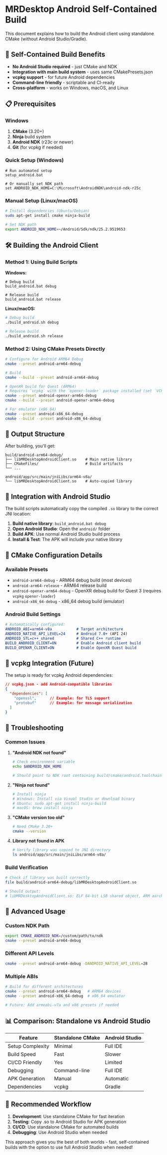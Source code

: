# MRDesktop Android Self-Contained Build

This document explains how to build the Android client using standalone CMake (without Android Studio/Gradle).

## 🎯 Self-Contained Build Benefits

- **No Android Studio required** - just CMake and NDK
- **Integration with main build system** - uses same CMakePresets.json
- **vcpkg support** - for future Android dependencies
- **Command-line friendly** - scriptable and CI-ready
- **Cross-platform** - works on Windows, macOS, and Linux

## 📋 Prerequisites

### Windows
1. **CMake** (3.20+)
2. **Ninja** build system
3. **Android NDK** (r23c or newer)
4. **Git** (for vcpkg if needed)

### Quick Setup (Windows)
```batch
# Run automated setup
setup_android.bat

# Or manually set NDK path
set ANDROID_NDK_HOME=C:\Microsoft\AndroidNDK\android-ndk-r25c
```

### Manual Setup (Linux/macOS)
```bash
# Install dependencies (Ubuntu/Debian)
sudo apt-get install cmake ninja-build

# Set NDK path
export ANDROID_NDK_HOME=~/Android/Sdk/ndk/25.2.9519653
```

## 🛠 Building the Android Client

### Method 1: Using Build Scripts

**Windows:**
```batch
# Debug build
build_android.bat debug

# Release build  
build_android.bat release
```

**Linux/macOS:**
```bash
# Debug build
./build_android.sh debug

# Release build
./build_android.sh release
```

### Method 2: Using CMake Presets Directly

```bash
# Configure for Android ARM64 Debug
cmake --preset android-arm64-debug

# Build
cmake --build --preset android-arm64-debug

# OpenXR build for Quest (ARM64)
# Requires `vcpkg` with the `openxr-loader` package installed (set `VCPKG_ROOT` to your vcpkg directory)
cmake --preset android-openxr-arm64-debug
cmake --build --preset android-openxr-arm64-debug

# For emulator (x86_64)
cmake --preset android-x86_64-debug
cmake --build --preset android-x86_64-debug
```

## 📁 Output Structure

After building, you'll get:
```
build/android-arm64-debug/
├── libMRDesktopAndroidClient.so    # Main native library
├── CMakeFiles/                     # Build artifacts
└── ...

android/app/src/main/jniLibs/arm64-v8a/
└── libMRDesktopAndroidClient.so    # Auto-copied library
```

## 🔧 Integration with Android Studio

The build scripts automatically copy the compiled `.so` library to the correct JNI location:

1. **Build native library**: `build_android.bat debug`
2. **Open Android Studio**: Open the `android/` folder
3. **Build APK**: Use normal Android Studio build process
4. **Install & Test**: The APK will include your native library

## 📐 CMake Configuration Details

### Available Presets
- `android-arm64-debug` - ARM64 debug build (most devices)
- `android-arm64-release` - ARM64 release build
- `android-openxr-arm64-debug` - OpenXR debug build for Quest 3 (requires `vcpkg` `openxr-loader`)
- `android-x86_64-debug` - x86_64 debug build (emulator)

### Android Build Settings
```cmake
# Automatically configured:
ANDROID_ABI=arm64-v8a           # Target architecture
ANDROID_NATIVE_API_LEVEL=24     # Android 7.0+ (API 24)
ANDROID_STL=c++_shared          # Shared C++ runtime
BUILD_ANDROID_CLIENT=ON         # Enable Android client build
BUILD_OPENXR_CLIENT=ON          # Enable OpenXR Quest build
```

## 🔄 vcpkg Integration (Future)

The setup is ready for vcpkg Android dependencies:

```json
// vcpkg.json - add Android-compatible libraries
{
  "dependencies": [
    "openssl",      // Example: for TLS support
    "protobuf"      // Example: for message serialization
  ]
}
```

## 🐛 Troubleshooting

### Common Issues

1. **"Android NDK not found"**
   ```bash
   # Check environment variable
   echo $ANDROID_NDK_HOME
   
   # Should point to NDK root containing build/cmake/android.toolchain.cmake
   ```

2. **"Ninja not found"**
   ```bash
   # Install ninja
   # Windows: Install via Visual Studio or download binary
   # Ubuntu: sudo apt-get install ninja-build
   # macOS: brew install ninja
   ```

3. **"CMake version too old"**
   ```bash
   # Need CMake 3.20+
   cmake --version
   ```

4. **Library not found in APK**
   ```bash
   # Verify library was copied to JNI directory
   ls android/app/src/main/jniLibs/arm64-v8a/
   ```

### Build Verification

```bash
# Check if library was built correctly
file build/android-arm64-debug/libMRDesktopAndroidClient.so

# Should output:
# libMRDesktopAndroidClient.so: ELF 64-bit LSB shared object, ARM aarch64...
```

## 🚀 Advanced Usage

### Custom NDK Path
```bash
export CMAKE_ANDROID_NDK=/custom/path/to/ndk
cmake --preset android-arm64-debug
```

### Different API Levels
```bash
cmake --preset android-arm64-debug -DANDROID_NATIVE_API_LEVEL=28
```

### Multiple ABIs
```bash
# Build for different architectures
cmake --preset android-arm64-debug   # ARM64 devices
cmake --preset android-x86_64-debug  # x86_64 emulator

# Future: Add armeabi-v7a and x86 presets if needed
```

## 📊 Comparison: Standalone vs Android Studio

| Feature | Standalone CMake | Android Studio |
|---------|------------------|----------------|
| Setup Complexity | Minimal | Full IDE |
| Build Speed | Fast | Slower |
| CI/CD Friendly | Yes | Limited |
| Debugging | Command-line | Full IDE |
| APK Generation | Manual | Automatic |
| Dependencies | vcpkg | Gradle |

## 🎯 Recommended Workflow

1. **Development**: Use standalone CMake for fast iteration
2. **Testing**: Copy .so to Android Studio for APK generation
3. **CI/CD**: Use standalone CMake for automated builds
4. **Debugging**: Use Android Studio when needed

This approach gives you the best of both worlds - fast, self-contained builds with the option to use full Android Studio when needed!